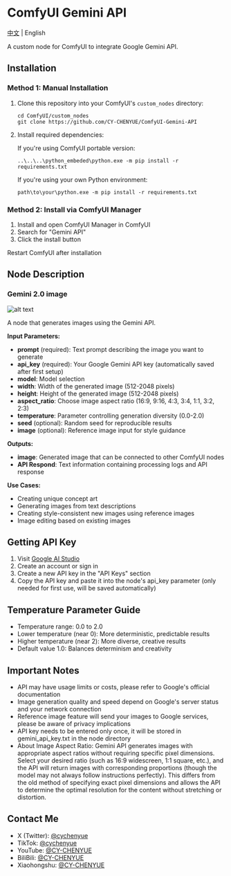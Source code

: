 # ComfyUI Gemini API

[中文](README.md) | English

A custom node for ComfyUI to integrate Google Gemini API.

## Installation

### Method 1: Manual Installation

1. Clone this repository into your ComfyUI's `custom_nodes` directory:
   ```
   cd ComfyUI/custom_nodes
   git clone https://github.com/CY-CHENYUE/ComfyUI-Gemini-API
   ```

2. Install required dependencies:

   If you're using ComfyUI portable version:
   ```
   ..\..\..\python_embeded\python.exe -m pip install -r requirements.txt
   ```

   If you're using your own Python environment:
   ```
   path\to\your\python.exe -m pip install -r requirements.txt
   ```

### Method 2: Install via ComfyUI Manager

   1. Install and open ComfyUI Manager in ComfyUI
   2. Search for "Gemini API"
   3. Click the install button

Restart ComfyUI after installation

## Node Description

### Gemini 2.0 image

![alt text](workflow/Gemini-API.png)

A node that generates images using the Gemini API.

**Input Parameters:**
- **prompt** (required): Text prompt describing the image you want to generate
- **api_key** (required): Your Google Gemini API key (automatically saved after first setup)
- **model**: Model selection
- **width**: Width of the generated image (512-2048 pixels)
- **height**: Height of the generated image (512-2048 pixels)
- **aspect_ratio**: Choose image aspect ratio (16:9, 9:16, 4:3, 3:4, 1:1, 3:2, 2:3)
- **temperature**: Parameter controlling generation diversity (0.0-2.0)
- **seed** (optional): Random seed for reproducible results
- **image** (optional): Reference image input for style guidance

**Outputs:**
- **image**: Generated image that can be connected to other ComfyUI nodes
- **API Respond**: Text information containing processing logs and API response

**Use Cases:**
- Creating unique concept art
- Generating images from text descriptions
- Creating style-consistent new images using reference images
- Image editing based on existing images

## Getting API Key

1. Visit [Google AI Studio](https://aistudio.google.com/apikey)
2. Create an account or sign in
3. Create a new API key in the "API Keys" section
4. Copy the API key and paste it into the node's api_key parameter (only needed for first use, will be saved automatically)

## Temperature Parameter Guide

- Temperature range: 0.0 to 2.0
- Lower temperature (near 0): More deterministic, predictable results
- Higher temperature (near 2): More diverse, creative results
- Default value 1.0: Balances determinism and creativity

## Important Notes

- API may have usage limits or costs, please refer to Google's official documentation
- Image generation quality and speed depend on Google's server status and your network connection
- Reference image feature will send your images to Google services, please be aware of privacy implications
- API key needs to be entered only once, it will be stored in gemini_api_key.txt in the node directory
- About Image Aspect Ratio:
  Gemini API generates images with appropriate aspect ratios without requiring specific pixel dimensions. Select your desired ratio (such as 16:9 widescreen, 1:1 square, etc.), and the API will return images with corresponding proportions (though the model may not always follow instructions perfectly). This differs from the old method of specifying exact pixel dimensions and allows the API to determine the optimal resolution for the content without stretching or distortion.

## Contact Me

- X (Twitter): [@cychenyue](https://x.com/cychenyue)
- TikTok: [@cychenyue](https://www.tiktok.com/@cychenyue)
- YouTube: [@CY-CHENYUE](https://www.youtube.com/@CY-CHENYUE)
- BiliBili: [@CY-CHENYUE](https://space.bilibili.com/402808950)
- Xiaohongshu: [@CY-CHENYUE](https://www.xiaohongshu.com/user/profile/6360e61f000000001f01bda0) 